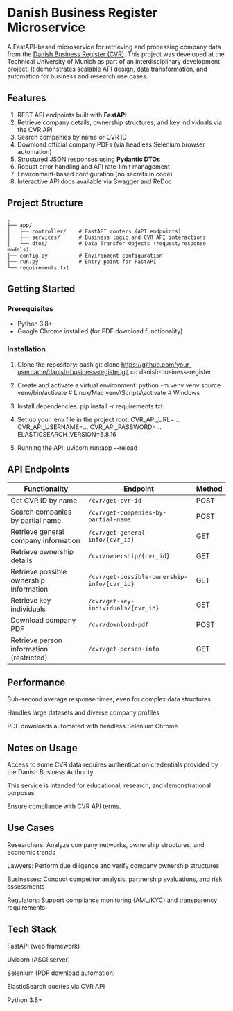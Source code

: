 # Danish Business Register Microservice 

A FastAPI-based microservice for retrieving and processing company data from the [Danish Business Register (CVR)](https://datacvr.virk.dk). This project was developed at the Technical University of Munich as part of an interdisciplinary development project. It demonstrates scalable API design, data transformation, and automation for business and research use cases. 

## Features
1. REST API endpoints built with **FastAPI**
2. Retrieve company details, ownership structures, and key individuals via the CVR API
3. Search companies by name or CVR ID
4. Download official company PDFs (via headless Selenium browser automation)
5. Structured JSON responses using **Pydantic DTOs**
6. Robust error handling and API rate-limit management
7. Environment-based configuration (no secrets in code)
8. Interactive API docs available via Swagger and ReDoc 

## Project Structure
```text
.
├── app/
│   ├── controller/    # FastAPI routers (API endpoints)
│   ├── services/      # Business logic and CVR API interactions
│   └── dtos/          # Data Transfer Objects (request/response models)
├── config.py          # Environment configuration
├── run.py             # Entry point for FastAPI
└── requirements.txt
```



## Getting Started 

### Prerequisites 
- Python 3.8+
- Google Chrome installed (for PDF download functionality)

### Installation 
1. Clone the repository:
   bash
   git clone https://github.com/your-username/danish-business-register.git
   cd danish-business-register

2. Create and activate a virtual environment:
   python -m venv venv
   source venv/bin/activate   # Linux/Mac
   venv\Scripts\activate      # Windows

3. Install dependencies:
   pip install -r requirements.txt

4. Set up your .env file in the project root:
   CVR_API_URL=...
   CVR_API_USERNAME=...
   CVR_API_PASSWORD=...
   ELASTICSEARCH_VERSION=6.8.16

5. Running the API:
   uvicorn run:app --reload

## API Endpoints

| Functionality                          | Endpoint                                       | Method |
|----------------------------------------|------------------------------------------------|--------|
| Get CVR ID by name                     | `/cvr/get-cvr-id`                              | POST   |
| Search companies by partial name        | `/cvr/get-companies-by-partial-name`           | POST   |
| Retrieve general company information    | `/cvr/get-general-info/{cvr_id}`               | GET    |
| Retrieve ownership details              | `/cvr/ownership/{cvr_id}`                      | GET    |
| Retrieve possible ownership information | `/cvr/get-possible-ownership-info/{cvr_id}`    | GET    |
| Retrieve key individuals                | `/cvr/get-key-individuals/{cvr_id}`            | GET    |
| Download company PDF                    | `/cvr/download-pdf`                            | POST   |
| Retrieve person information (restricted)| `/cvr/get-person-info`                         | GET    |


## Performance

Sub-second average response times, even for complex data structures

Handles large datasets and diverse company profiles

PDF downloads automated with headless Selenium Chrome

## Notes on Usage

Access to some CVR data requires authentication credentials provided by the Danish Business Authority.

This service is intended for educational, research, and demonstrational purposes.

Ensure compliance with CVR API terms.

## Use Cases

Researchers: Analyze company networks, ownership structures, and economic trends

Lawyers: Perform due diligence and verify company ownership structures

Businesses: Conduct competitor analysis, partnership evaluations, and risk assessments

Regulators: Support compliance monitoring (AML/KYC) and transparency requirements

## Tech Stack

FastAPI (web framework)

Uvicorn (ASGI server)

Selenium (PDF download automation)

ElasticSearch queries via CVR API

Python 3.8+
